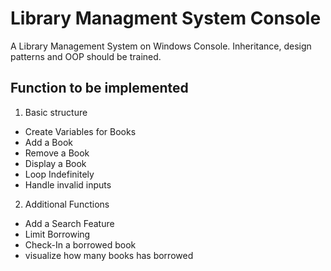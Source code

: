 # Library Managment System Console
A Library Management System on Windows Console. 
Inheritance, design patterns and OOP should be trained.

## Function to be implemented
1. Basic structure
- Create Variables for Books
- Add a Book
- Remove a Book
- Display a Book
- Loop Indefinitely
- Handle invalid inputs

2. Additional Functions
- Add a Search Feature
- Limit Borrowing
- Check-In a borrowed book
- visualize how many books has borrowed

